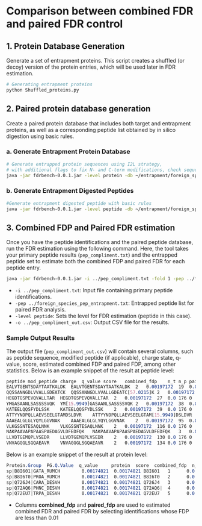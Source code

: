 # Comparison between combined FDR and paired FDR control
## 1. Protein Database Generation
Generate a set of entrapment proteins. This script creates a shuffled (or decoy) version of the protein entries, which will be used later in FDR estimation.
```bash
# Generating entrapment proteins
python Shuffled_proteins.py
```
## 2. Paired protein database generation
Create a paired protein database that includes both target and entrapment proteins, as well as a corresponding peptide list obtained by in silico digestion using basic rules.
### a. Generate Entrapment Protein Database
```bash
# Generate entrapped protein sequences using I2L strategy,
# with additional flags to fix N- and C-term modifications, check sequence quality, and disable small peptides.
java -jar fdrbench-0.0.1.jar -level protein -db ~/entrapment/foreign_species.fasta -o ~/entrapment/foreign_species_I2L_entrapment.fasta -I2L -fix_nc c -check -ns
```
### b. Generate Entrapment Digested Peptides
```bash
#Generate entrapment digested peptide with basic rules
java -jar fdrbench-0.0.1.jar -level peptide -db ~/entrapment/foreign_species.fasta -o ~/entrapment/foreign_species_entrapment_peptide.txt -I2L -minLength 7 -maxLength 60 -fix_nc c -check -ns
```
## 3. Combined FDP and Paired FDR estimation
Once you have the peptide identifications and the paired peptide database, run the FDR estimation using the following command. Here, the tool takes your primary peptide results (`pep_compliment.txt`) and the entrapped peptide set to estimate both the combined FDP and paired FDR for each peptide entry.
```bash
java -jar fdrbench-0.0.1.jar -i ../pep_compliment.txt -fold 1 -pep ../foreign_species_pep_entrapment.txt -level peptide -o ../pep_compliment_out.csv -score 'score:0'
```
  * `-i ../pep_compliment.txt`: Input file containing primary peptide identifications.
  * `-pep ../foreign_species_pep_entrapment.txt`: Entrapped peptide list for paired FDR analysis.
  * `-level peptide`: Sets the level for FDR estimation (peptide in this case).
  * `-o ../pep_compliment_out.csv`: Output CSV file for the results.
  
### Sample Output Results
The output file (`pep_compliment_out.csv`) will contain several columns, such as peptide sequence, modified peptide (if applicable), charge state, q-value, score, estimated combined FDP and paired FDP, among other statistics. Below is an example snippet of the result at peptide level:
```css
peptide	mod_peptide	charge	q_value	score	combined_fdp	n_t	n_p	paired_fdp	n_p_t_s	n_p_s_t	vt	lower_bound_fdp
EALVTGENTSDAYTAATKALDK	EALVTGENTSDAYTAATKALDK	2	0.00197172	19	0.0	176	0	0.0	0	0	0	0.0
QQSSANNGDLVVALLGDEATCK	QQSSANNGDLVVALLGDEATC[57.0215]K	2	0.00197172	21	0.0	176	0	0.0	0	0	0	0.0
HEGDTGSPEVQVALLTAR	HEGDTGSPEVQVALLTAR	2	0.00197172	27	0.0	176	0	0.0	0	0	0	0.0
YMGASAANLSASSSSVQK	YM[15.9949]GASAANLSASSSSVQK	2	0.00197172	38	0.0	176	0	0.0	0	0	0	0.0
KATEELQQSFYDLSSK	KATEELQQSFYDLSSK	2	0.00197172	39	0.0	176	0	0.0	0	0	0	0.0
ATTYYNDPQLLAEVSEELGTAMDSLDVR	ATTYYNDPQLLAEVSEELGTAM[15.9949]DSLDVR	3	0.00197172	55	0.0	176	0	0.0	0	0	0	0.0
AAAEALGLGLYQYLGGVNAK	AAAEALGLGLYQYLGGVNAK	2	0.00197172	95	0.0	176	0	0.0	0	0	0	0.0
VLKGSSNTESAQLNNK	VLKGSSNTESAQLNNK	2	0.00197172	116	0.0	176	0	0.0	0	0	0	0.0
NAKPAAVAPAPAASPAEDAGVLDFEDFQK	NAKPAAVAPAPAASPAEDAGVLDFEDFQK	3	0.00197172	126	0.0	176	0	0.0	0	0	0	0.0
LLVDTGEMQPLVSEDR	LLVDTGEMQPLVSEDR	2	0.00197172	130	0.0	176	0	0.0	0	0	0	0.0
VNVAGGGLSGQAEAVR	VNVAGGGLSGQAEAVR	2	0.00197172	134	0.0	176	0	0.0	0	0	0	0.0
```
Below is an example snippet of the result at protein level:
```css
Protein.Group  PG.Q.Value  q_value     protein  score  combined_fdp  n_t   n_p  paired_fdp  n_p_t_s  n_p_s_t  vt  lower_bound_fdp
sp|B8I601|GATA_RUMCH        0.00174821  0.00174821 B8I601   1      0.0           229  0    0.0         0        0        0   0.0
sp|B8I6T0|PROA_RUMCH        0.00174821  0.00174821 B8I6T0   2      0.0           229  0    0.0         0        0        0   0.0
sp|Q726J4|CARA_DESVH        0.00174821  0.00174821 Q726J4   3      0.0           229  0    0.0         0        0        0   0.0
sp|Q72AQ6|PHNC_DESVH        0.00174821  0.00174821 Q72AQ6|  4      0.0           229  0    0.0         0        0        0   0.0
sp|Q72EU7|TRPA_DESVH        0.00174821  0.00174821 Q72EU7   5      0.0           229  0    0.0         0        0        0   0.0
```
  * Columns **combined_fdp** and **paired_fdp** are used to estimated combined FDR and paired FDR by selecting identifications whose FDP are less than 0.01
